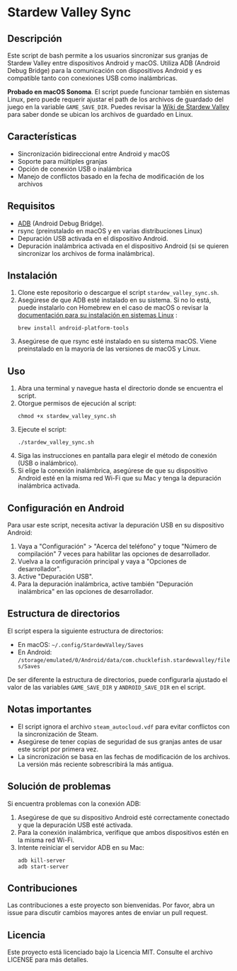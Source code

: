 # Stardew Valley Sync

## Descripción

Este script de bash permite a los usuarios sincronizar sus granjas de Stardew Valley entre dispositivos Android y macOS. Utiliza ADB (Android Debug Bridge) para la comunicación con dispositivos Android y es compatible tanto con conexiones USB como inalámbricas.

**Probado en macOS Sonoma**. El script puede funcionar también en sistemas Linux, pero puede requerir ajustar el path de los archivos de guardado del juego en la variable `GAME_SAVE_DIR`. Puedes revisar la [Wiki de Stardew Valley](https://stardewvalleywiki.com/Saves#Linux) para saber donde se ubican los archivos de guardado en Linux.

## Características

- Sincronización bidireccional entre Android y macOS
- Soporte para múltiples granjas
- Opción de conexión USB o inalámbrica
- Manejo de conflictos basado en la fecha de modificación de los archivos

## Requisitos

- [ADB](https://developer.android.com/tools/releases/platform-tools#downloads) (Android Debug Bridge).
- rsync (preinstalado en macOS y en varias distribuciones Linux)
- Depuración USB activada en el dispositivo Android.
- Depuración inalámbrica activada en el dispositivo Android (si se quieren sincronizar los archivos de forma inalámbrica).

## Instalación

1. Clone este repositorio o descargue el script `stardew_valley_sync.sh`.
2. Asegúrese de que ADB esté instalado en su sistema. Si no lo está, puede instalarlo con Homebrew en el caso de macOS o revisar la [documentación para su instalación en sistemas Linux](https://developer.android.com/tools/releases/platform-tools#downloads) :
   ```
   brew install android-platform-tools
   ```
3. Asegúrese de que rsync esté instalado en su sistema macOS. Viene preinstalado en la mayoría de las versiones de macOS y Linux.

## Uso

1. Abra una terminal y navegue hasta el directorio donde se encuentra el script.
2. Otorgue permisos de ejecución al script:
   ```
   chmod +x stardew_valley_sync.sh
   ```
3. Ejecute el script:
   ```
   ./stardew_valley_sync.sh
   ```
4. Siga las instrucciones en pantalla para elegir el método de conexión (USB o inalámbrico).
5. Si elige la conexión inalámbrica, asegúrese de que su dispositivo Android esté en la misma red Wi-Fi que su Mac y tenga la depuración inalámbrica activada.

## Configuración en Android

Para usar este script, necesita activar la depuración USB en su dispositivo Android:

1. Vaya a "Configuración" > "Acerca del teléfono" y toque "Número de compilación" 7 veces para habilitar las opciones de desarrollador.
2. Vuelva a la configuración principal y vaya a "Opciones de desarrollador".
3. Active "Depuración USB".
4. Para la depuración inalámbrica, active también "Depuración inalámbrica" en las opciones de desarrollador.

## Estructura de directorios

El script espera la siguiente estructura de directorios:

- En macOS: `~/.config/StardewValley/Saves`
- En Android: `/storage/emulated/0/Android/data/com.chucklefish.stardewvalley/files/Saves`

De ser diferente la estructura de directorios, puede configurarla ajustado el valor de las variables `GAME_SAVE_DIR` y `ANDROID_SAVE_DIR` en el script.

## Notas importantes

- El script ignora el archivo `steam_autocloud.vdf` para evitar conflictos con la sincronización de Steam.
- Asegúrese de tener copias de seguridad de sus granjas antes de usar este script por primera vez.
- La sincronización se basa en las fechas de modificación de los archivos. La versión más reciente sobrescribirá la más antigua.

## Solución de problemas

Si encuentra problemas con la conexión ADB:

1. Asegúrese de que su dispositivo Android esté correctamente conectado y que la depuración USB esté activada.
2. Para la conexión inalámbrica, verifique que ambos dispositivos estén en la misma red Wi-Fi.
3. Intente reiniciar el servidor ADB en su Mac:
   ```
   adb kill-server
   adb start-server
   ```

## Contribuciones

Las contribuciones a este proyecto son bienvenidas. Por favor, abra un issue para discutir cambios mayores antes de enviar un pull request.

## Licencia

Este proyecto está licenciado bajo la Licencia MIT. Consulte el archivo LICENSE para más detalles.